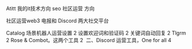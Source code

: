 Atitt 我的it技术方向   seo 社区运营 方向


社区运营web3    电报和 Discord 两大社交平台

Catalog
场景机器人运营设置	2
设置欢迎词和验证码	2
关键词自动回复	2
Tlgrm	2
Rose & Combot。这两个工具	2
 二、Discord 运营工具，One for all	4
